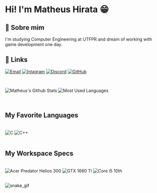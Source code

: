 
# Hi! I'm Matheus Hirata 😁

## 🚀 Sobre mim

I'm studying Computer Engineering at UTFPR and dream of working with game development one day.


## 🔗 Links
[![Email](https://img.shields.io/badge/Gmail-D14836?style=for-the-badge&logo=gmail&logoColor=white)](mailto:mhvanzela@gmail.com)
[![Intagram](https://img.shields.io/badge/Instagram-E4405F?style=for-the-badge&logo=instagram&logoColor=white
)](https://www.instagram.com/mvanzela/)
[![Discord](https://img.shields.io/badge/Discord-7289DA?style=for-the-badge&logo=discord&logoColor=white)](https://discord.gg/)
[![GitHub](https://img.shields.io/badge/GitHub-100000?style=for-the-badge&logo=github&logoColor=white
)](https://github.com/Matthias-hrT)

<br>

![Matheus's Github Stats](https://github-readme-stats.vercel.app/api?username=Matthias-hrT&theme=radical)
![Most Used Languages](https://github-readme-stats.vercel.app/api/top-langs/?username=Matthias-hrT&layout=compact&theme=radical)

<br>

## My Favorite Languages

<div style="display: inline_block"><br>
    <img align="center" alt="C" src="https://img.shields.io/badge/C%2B%2B-00599C?style=for-the-badge&logo=c%2B%2B&logoColor=white"/>
    <img align="center" alt="C++" src="https://img.shields.io/badge/C%23-239120?style=for-the-badge&logo=c-sharp&logoColor=white"/>
</div><br>

## My Workspace Specs

<div style="display: inline_block"><br>
    <img align="center" alt="Acer Predator Helios 300" src="https://img.shields.io/badge/Windows-Acer_Predator_Helios_300-0078D6?style=for-the-badge&logo=windows&logoColor=white"/>
    <img align="center" alt="GTX 1660 Ti" src="https://img.shields.io/badge/NVIDIA-GTX_1660_Ti-76B900?style=for-the-badge&logo=nvidia&logoColor=white"/>
    <img align="center" alt="Core i5 10th" src="https://img.shields.io/badge/Intel-Core_i5_10th-0071C5?style=for-the-badge&logo=intel&logoColor=white"/>    
</div><br>

![snake_gif](https://github.com/Matthias-hrT/Matthias-hrT/blob/output/github-contibution-grid-snake.svg)
